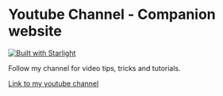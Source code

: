 # Youtube Channel - Companion website

[![Built with Starlight](https://astro.badg.es/v2/built-with-starlight/tiny.svg)](https://starlight.astro.build)

Follow my channel for video tips, tricks and tutorials.

[Link to my youtube channel](https://www.youtube.com/channel/UCR_Fuegjqal0Fvy6En2Bs3Q?sub_confirmation=1)

